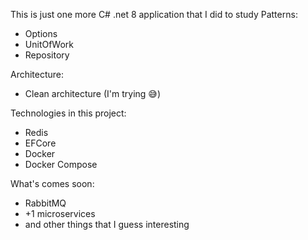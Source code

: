 This is just one more C# .net 8 application that I did to study 
Patterns:
- Options
- UnitOfWork
- Repository

Architecture:
- Clean architecture (I'm trying 😅)
  
Technologies in this project:
- Redis
- EFCore
- Docker
- Docker Compose

What's comes soon:
- RabbitMQ
- +1 microservices
- and other things that I guess interesting 

  

